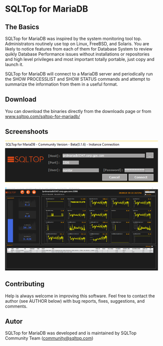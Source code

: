 # SQLTop for MariaDB

## The Basics
SQLTop for MariaDB was inspired by the system monitoring tool top. Administrators routinely use top on Linux, FreeBSD, and Solaris. You are likely to notice features from each of them for Database System to review quikly Database Performance issues without installations or repositories and high level privileges and most important totally portable, just copy and launch it.

SQLTop for MariaDB will connect to a MariaDB server and periodically run the SHOW PROCESSLIST and SHOW STATUS commands and attempt to summarize the information from them in a useful format.

## Download
You can download the binaries directly from the downloads page or from www.sqltop.com/sqltop-for-mariadb/


## Screenshoots

![](sqltop.mariadb.g002.png)


![](sqltop.mariadb.g001.png)


## Contributing

Help is always welcome in improving this software. Feel free to contact the author (see AUTHOR below) with bug reports, fixes, suggestions, and comments.


## Autor

SQLTop for MariaDB was developed and is maintained by SQLTop Community Team (community@sqltop.com)




